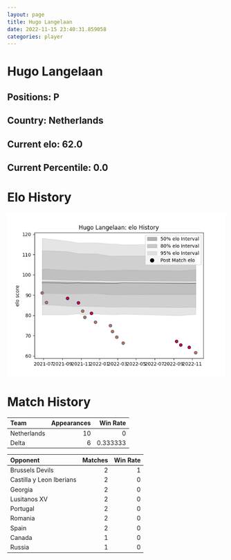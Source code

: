 ```yaml
---  
layout: page  
title: Hugo Langelaan  
date: 2022-11-15 23:40:31.859058  
categories: player  
---
```

# Hugo Langelaan

## Positions: P

## Country: Netherlands

## Current elo: 62.0

## Current Percentile: 0.0

# Elo History


![elo history](history_HugoLangelaan.png)
# Match History


| Team        |   Appearances |   Win Rate |
|:------------|--------------:|-----------:|
| Netherlands |            10 |   0        |
| Delta       |             6 |   0.333333 |

| Opponent                 |   Matches |   Win Rate |
|:-------------------------|----------:|-----------:|
| Brussels Devils          |         2 |          1 |
| Castilla y Leon Iberians |         2 |          0 |
| Georgia                  |         2 |          0 |
| Lusitanos XV             |         2 |          0 |
| Portugal                 |         2 |          0 |
| Romania                  |         2 |          0 |
| Spain                    |         2 |          0 |
| Canada                   |         1 |          0 |
| Russia                   |         1 |          0 |